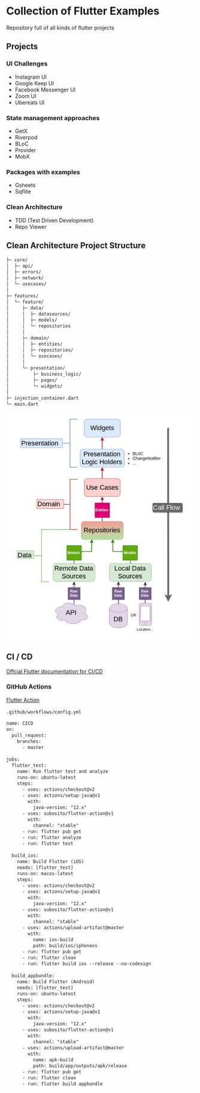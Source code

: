 # Collection of Flutter Examples
Repository full of all kinds of flutter projects

## Projects
### UI Challenges
 - Instagram UI
 - Google Keep UI
 - Facebook Messenger UI
 - Zoom UI
 - Ubereats UI

### State management approaches
 - GetX
 - Riverpod
 - BLoC
 - Provider
 - MobX

### Packages with examples
 - Gsheets
 - Sqflite

### Clean Architecture
 - TDD (Test Driven Development)
 - Repo Viewer

## Clean Architecture Project Structure
```
├─ core/                       
│  ├─ api/                     
│  ├─ errors/                  
│  ├─ network/                 
│  └─ usecases/                
│
├─ features/
│  └─ feature/
│     ├─ data/                       
│     │  ├─ datasources/             
│     │  ├─ models/                   
│     │  └─ repositories             
│     │
│     ├─ domain/                     
│     │  ├─ entities/                
│     │  ├─ repositories/            
│     │  └─ usecases/                
│     │
│     └─ presentation/               
│         ├─ business_logic/          
│         ├─ pages/                   
│         └─ widgets/                 
│   
├─ injection_container.dart    
└─ main.dart
```

![architecture](./tdd/assets/architecture.jpg)

## CI / CD

[Offcial Flutter documentation for CI/CD](https://flutter.dev/docs/deployment/cd)

### GitHub Actions

[Flutter Action](https://github.com/marketplace/actions/flutter-action)

`.github/workflows/config.yml`

```
name: CICD
on:
  pull_request:
    branches:
      - master

jobs:
  flutter_test:
    name: Run flutter test and analyze
    runs-on: ubuntu-latest
    steps:
      - uses: actions/checkout@v2
      - uses: actions/setup-java@v1
        with:
          java-version: "12.x"
      - uses: subosito/flutter-action@v1
        with:
          channel: "stable"
      - run: flutter pub get
      - run: flutter analyze
      - run: flutter test

  build_ios:
    name: Build Flutter (iOS)
    needs: [flutter_test]
    runs-on: macos-latest
    steps:
      - uses: actions/checkout@v2
      - uses: actions/setup-java@v1
        with:
          java-version: "12.x"
      - uses: subosito/flutter-action@v1
        with:
          channel: "stable"
      - uses: actions/upload-artifact@master
        with:
          name: ios-build
          path: build/ios/iphoneos
      - run: flutter pub get
      - run: flutter clean
      - run: flutter build ios --release --no-codesign

  build_appbundle:
    name: Build Flutter (Android)
    needs: [flutter_test]
    runs-on: ubuntu-latest
    steps:
      - uses: actions/checkout@v2
      - uses: actions/setup-java@v1
        with:
          java-version: "12.x"
      - uses: subosito/flutter-action@v1
        with:
          channel: "stable"
      - uses: actions/upload-artifact@master
        with:
          name: apk-build
          path: build/app/outputs/apk/release
      - run: flutter pub get
      - run: flutter clean
      - run: flutter build appbundle
```
